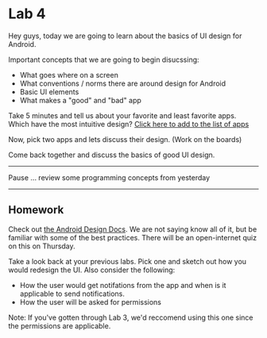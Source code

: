 Lab 4
====

Hey guys, today we are going to learn about the basics of UI design for Android.

Important concepts that we are going to begin disucssing:

* What goes where on a screen
* What conventions / norms there are around design for Android
* Basic UI elements
* What makes a "good" and "bad" app

Take 5 minutes and tell us about your favorite and least favorite apps. Which have the most intuitive design?
[Click here to add to the list of apps](https://docs.google.com/spreadsheet/ccc?key=0AiKc1VRELqCHdHJQSmhWX1AzMFJTM0lqb1AyY2RXLVE&usp=sharing)

Now, pick two apps and lets discuss their design. (Work on the boards)

Come back together and discuss the basics of good UI design.

---

Pause ... review some programming concepts from yesterday

---

Homework
---
Check out [the Android Design Docs](http://developer.android.com/design/index.html). We are not saying know all of it, but be familiar with some of the best practices. There will be an open-internet quiz on this on Thursday.

Take a look back at your previous labs. Pick one and sketch out how you would redesign the UI. Also consider the following:

* How the user would get notifations from the app and when is it applicable to send notifications.
* How the user will be asked for permissions

Note: If you've gotten through Lab 3, we'd reccomend using this one since the permissions are applicable.